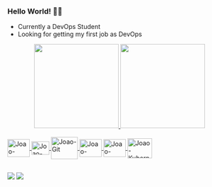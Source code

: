 ### Hello World! 👨‍💻

- Currently a DevOps Student
- Looking for getting my first job as DevOps

<div align="center">
  <a href="https://github.com/araujoajoao">
  <img height="190em" src="https://github-readme-stats.vercel.app/api?username=araujoajoao&show_icons=true&theme=light&include_all_commits=true&count_private=true"/>
  <img height="190em" src="https://github-readme-stats.vercel.app/api/top-langs/?username=araujoajoao&layout=compact&langs_count=7&theme=light"/>
</div>
  <div style="display: inline_block"><br>
<img align="center" alt="Joao-Python" height="40" width="50" src="https://cdn.jsdelivr.net/gh/devicons/devicon/icons/python/python-original-wordmark.svg" />
<img align="center" alt="Joao-Ruby" height="30" width="40"  src="https://cdn.jsdelivr.net/gh/devicons/devicon/icons/ruby/ruby-original.svg" />
<img align="center" alt="Joao-Git" height="50" width="60" src="https://cdn.jsdelivr.net/gh/devicons/devicon/icons/git/git-original-wordmark.svg">
<img align="center" alt="Joao-Bash" height="40" width="50" src="https://cdn.jsdelivr.net/gh/devicons/devicon/icons/bash/bash-plain.svg" />          
<img align="center" alt="Joao-Docker" height="40" width="50" src="https://cdn.jsdelivr.net/gh/devicons/devicon/icons/docker/docker-original-wordmark.svg" />
<img align="center" alt="Joao-Kubernetes" height="45" width="55" src="https://cdn.jsdelivr.net/gh/devicons/devicon/icons/kubernetes/kubernetes-plain-wordmark.svg" />


##
    
  <div>   
  <a href="https://www.linkedin.com/in/araujojoao84/" target="_blank"><img src="https://img.shields.io/badge/-LinkedIn-%230077B5?style=for-the-badge&logo=linkedin&logoColor=white" target="_blank"></a>
    <a href="https://contate.me/araujojoao84" target="_blank"><img src="https://img.shields.io/badge/WhatsApp-25D366?style=for-the-badge&logo=whatsapp&logoColor=white" target="_blank"></a>
   
  </div>
  
  
